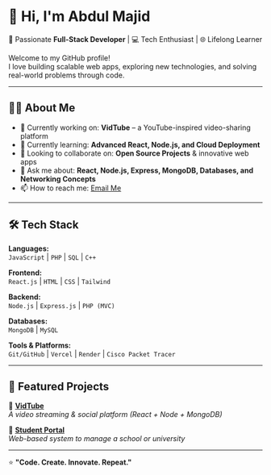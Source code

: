 # 👋 Hi, I'm Abdul Majid  

🚀 Passionate **Full-Stack Developer** | 💻 Tech Enthusiast | 🌐 Lifelong Learner  

Welcome to my GitHub profile!  
I love building scalable web apps, exploring new technologies, and solving real-world problems through code.  

---

## 🧑‍💻 About Me  
- 🔭 Currently working on: **VidTube** – a YouTube-inspired video-sharing platform  
- 🌱 Currently learning: **Advanced React, Node.js, and Cloud Deployment**  
- 👯 Looking to collaborate on: **Open Source Projects** & innovative web apps  
- 💬 Ask me about: **React, Node.js, Express, MongoDB, Databases, and Networking Concepts**  
- 📫 How to reach me: [Email Me](imabdulmajid2000@gmail.com)

---

## 🛠️ Tech Stack  

**Languages:**  
`JavaScript` | `PHP` | `SQL` | `C++`  

**Frontend:**  
`React.js` | `HTML` | `CSS` | `Tailwind`  

**Backend:**  
`Node.js` | `Express.js` | `PHP (MVC)`  

**Databases:**  
`MongoDB` | `MySQL`  

**Tools & Platforms:**  
`Git/GitHub` | `Vercel` | `Render` | `Cisco Packet Tracer`  

---

## 🚀 Featured Projects  

🔹 [**VidTube**](https://vidtube-frontend-silk.vercel.app/)  
*A video streaming & social platform (React + Node + MongoDB)*  

🔹 [**Student Portal**](https://studentportalphp.infinityfreeapp.com/views/register.php)  
*Web-based system to manage a school or university*  

---



⭐️ **"Code. Create. Innovate. Repeat."**
